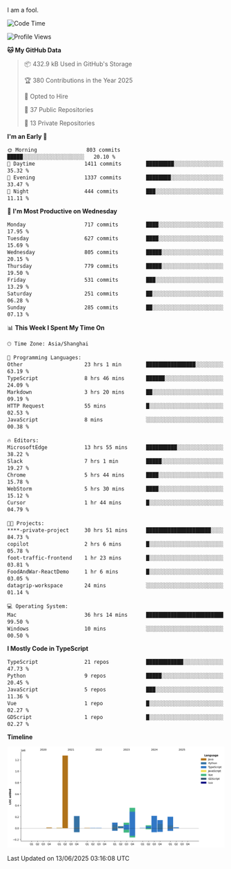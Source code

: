 I am a fool.

<!--START_SECTION:waka-->
![Code Time](http://img.shields.io/badge/Code%20Time-3%2C156%20hrs%2051%20mins-blue)

![Profile Views](http://img.shields.io/badge/Profile%20Views-3-blue)

**🐱 My GitHub Data** 

> 📦 432.9 kB Used in GitHub's Storage 
 > 
> 🏆 380 Contributions in the Year 2025
 > 
> 💼 Opted to Hire
 > 
> 📜 37 Public Repositories 
 > 
> 🔑 13 Private Repositories 
 > 
**I'm an Early 🐤** 

```text
🌞 Morning                803 commits         █████░░░░░░░░░░░░░░░░░░░░   20.10 % 
🌆 Daytime                1411 commits        █████████░░░░░░░░░░░░░░░░   35.32 % 
🌃 Evening                1337 commits        ████████░░░░░░░░░░░░░░░░░   33.47 % 
🌙 Night                  444 commits         ███░░░░░░░░░░░░░░░░░░░░░░   11.11 % 
```
📅 **I'm Most Productive on Wednesday** 

```text
Monday                   717 commits         ████░░░░░░░░░░░░░░░░░░░░░   17.95 % 
Tuesday                  627 commits         ████░░░░░░░░░░░░░░░░░░░░░   15.69 % 
Wednesday                805 commits         █████░░░░░░░░░░░░░░░░░░░░   20.15 % 
Thursday                 779 commits         █████░░░░░░░░░░░░░░░░░░░░   19.50 % 
Friday                   531 commits         ███░░░░░░░░░░░░░░░░░░░░░░   13.29 % 
Saturday                 251 commits         ██░░░░░░░░░░░░░░░░░░░░░░░   06.28 % 
Sunday                   285 commits         ██░░░░░░░░░░░░░░░░░░░░░░░   07.13 % 
```


📊 **This Week I Spent My Time On** 

```text
🕑︎ Time Zone: Asia/Shanghai

💬 Programming Languages: 
Other                    23 hrs 1 min        ████████████████░░░░░░░░░   63.19 % 
TypeScript               8 hrs 46 mins       ██████░░░░░░░░░░░░░░░░░░░   24.09 % 
Markdown                 3 hrs 20 mins       ██░░░░░░░░░░░░░░░░░░░░░░░   09.19 % 
HTTP Request             55 mins             █░░░░░░░░░░░░░░░░░░░░░░░░   02.53 % 
JavaScript               8 mins              ░░░░░░░░░░░░░░░░░░░░░░░░░   00.38 % 

🔥 Editors: 
MicrosoftEdge            13 hrs 55 mins      ██████████░░░░░░░░░░░░░░░   38.22 % 
Slack                    7 hrs 1 min         █████░░░░░░░░░░░░░░░░░░░░   19.27 % 
Chrome                   5 hrs 44 mins       ████░░░░░░░░░░░░░░░░░░░░░   15.78 % 
WebStorm                 5 hrs 30 mins       ████░░░░░░░░░░░░░░░░░░░░░   15.12 % 
Cursor                   1 hr 44 mins        █░░░░░░░░░░░░░░░░░░░░░░░░   04.79 % 

🐱‍💻 Projects: 
****-private-project     30 hrs 51 mins      █████████████████████░░░░   84.73 % 
copilot                  2 hrs 6 mins        █░░░░░░░░░░░░░░░░░░░░░░░░   05.78 % 
foot-traffic-frontend    1 hr 23 mins        █░░░░░░░░░░░░░░░░░░░░░░░░   03.81 % 
FoodAndWar-ReactDemo     1 hr 6 mins         █░░░░░░░░░░░░░░░░░░░░░░░░   03.05 % 
datagrip-workspace       24 mins             ░░░░░░░░░░░░░░░░░░░░░░░░░   01.14 % 

💻 Operating System: 
Mac                      36 hrs 14 mins      █████████████████████████   99.50 % 
Windows                  10 mins             ░░░░░░░░░░░░░░░░░░░░░░░░░   00.50 % 
```

**I Mostly Code in TypeScript** 

```text
TypeScript               21 repos            ████████████░░░░░░░░░░░░░   47.73 % 
Python                   9 repos             █████░░░░░░░░░░░░░░░░░░░░   20.45 % 
JavaScript               5 repos             ███░░░░░░░░░░░░░░░░░░░░░░   11.36 % 
Vue                      1 repo              █░░░░░░░░░░░░░░░░░░░░░░░░   02.27 % 
GDScript                 1 repo              █░░░░░░░░░░░░░░░░░░░░░░░░   02.27 % 
```



**Timeline**

![Lines of Code chart](https://raw.githubusercontent.com/VeejaLiu/VeejaLiu/master/assets/bar_graph.png)


 Last Updated on 13/06/2025 03:16:08 UTC
<!--END_SECTION:waka-->
